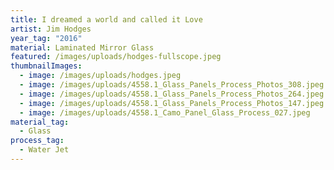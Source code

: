 ```yaml
---
title: I dreamed a world and called it Love
artist: Jim Hodges
year_tag: "2016"
material: Laminated Mirror Glass
featured: /images/uploads/hodges-fullscope.jpeg
thumbnailImages:
  - image: /images/uploads/hodges.jpeg
  - image: /images/uploads/4558.1_Glass_Panels_Process_Photos_308.jpeg
  - image: /images/uploads/4558.1_Glass_Panels_Process_Photos_264.jpeg
  - image: /images/uploads/4558.1_Glass_Panels_Process_Photos_147.jpeg
  - image: /images/uploads/4558.1_Camo_Panel_Glass_Process_027.jpeg
material_tag:
  - Glass
process_tag:
  - Water Jet
---
```

